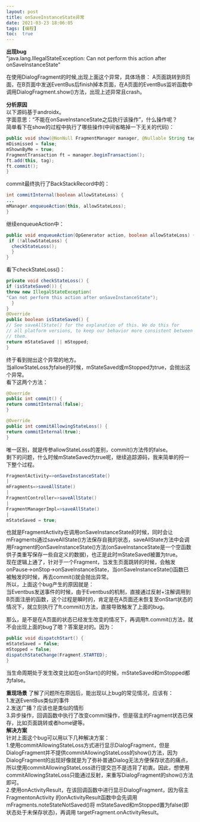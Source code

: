 ```yaml
---
layout: post
title: onSaveInstanceState异常
date: 2021-03-23 18:06:05
tags: [编程]
toc:  true
---
```

**出现bug**   
"java.lang.IllegalStateException: Can not perform this action after onSaveInstanceState"  

在使用DialogFragment的时候,出现上面这个异常，具体场景：
A页面跳转到B页面，在B页面中发送EventBus后finish掉本页面，在A页面的EventBus监听函数中调用DialogFragment.show()方法，出现上述异常且crash。  

**分析原因**   
以下源码基于androidx。  
字面意思：“不能在onSaveInstanceState之后执行该操作”，什么操作呢？  
简单看下在show的过程中执行了哪些操作(中间省略掉一下无关的代码)：  
```java
public void show(@NonNull FragmentManager manager, @Nullable String tag) {
mDismissed = false;
mShownByMe = true;
FragmentTransaction ft = manager.beginTransaction();
ft.add(this, tag);
ft.commit();
}
```
commit最终执行了BackStackRecord中的：  
```java
int commitInternal(boolean allowStateLoss) {
...
mManager.enqueueAction(this, allowStateLoss);
}
```
继续enqueueAction中：  
```java
public void enqueueAction(OpGenerator action, boolean allowStateLoss) {
 if (!allowStateLoss) {
  checkStateLoss();
  }
}
```
看下checkStateLoss()：  
```java
private void checkStateLoss() {
if (isStateSaved()) {
throw new IllegalStateException(
"Can not perform this action after onSaveInstanceState");
  }
}
@Override
public boolean isStateSaved() {
// See saveAllState() for the explanation of this. We do this for
// all platform versions, to keep our behavior more consistent between
// them.
return mStateSaved || mStopped;
}
```

终于看到抛出这个异常的地方。  
当allowStateLoss为false的时候，mStateSaved或mStopped为true，会抛出这个异常。  
看下这两个方法：  
```java
@Override
public int commit() {
return commitInternal(false);
}

@Override
public int commitAllowingStateLoss() {
return commitInternal(true);
}
```
唯一区别，就是传参allowStateLoss的差别，commit()方法传的false。  
剩下的问题，什么时候mStateSaved为true呢，继续追踪源码，我来简单的捋一下整个过程。  
```java
FragmentActivity=>onSaveInstanceState()
|
mFragments=>saveAllState()
|
FragmentController=>saveAllState()
|
FragmentManagerImpl=>saveAllState()
|
mStateSaved = true;
```
也就是FragmentActivity在调用onSaveInstanceState的时候，同时会让mFragments通过saveAllState()方法保存自我的状态，saveAllState方法中会调用Fragment的onSaveInstanceState()方法(onSaveInstanceState是一个空函数供子类重写保存一些自定义的数据)，也正是此时mStateSaved被置为true。  
现在逻辑上通了，针对于一个Fragment，当发生页面跳转的时候，会触发onPause->onStop->onSaveInstanceState，当onSaveInstanceState()函数已被触发的时候，再去commit()就会抛出异常。  
所以，上面这个bug产生的原因就是：  
当Eventbus发送事件的时候，由于Eventbus的机制，直接通过反射+注解调用到B页面注册的函数，这个过程是瞬时的，肯定是在A页面还未恢复至onStart状态的情况下，就立刻执行了ft.commit()方法，直接导致触发了上面的bug。  

那么，是不是在A页面的状态已经发生改变的情况下，再调用ft.commit()方法，就不会出现上面的bug了嗯？答案是对的。因为：  
```java
public void dispatchStart() {
mStateSaved = false;
mStopped = false;
dispatchStateChange(Fragment.STARTED);
}
```

当生命周期处于发生改变比如在onStart()的时候，mStateSaved和mStopped都为false。  

**重现场景** 
了解了问题所在原因后，能出现以上bug的常见情况，应该有：  
1.发送EventBus类似的事件  
2.发送广播？应该也是类似的情形  
3.异步操作，回调函数中执行了改变commit操作，但是宿主的Fragment状态已保存，比如页面跳转或者home键等。  
**解决方案**  
针对上面这个bug可以用以下几种解决方案：  
1.使用commitAllowingStateLoss方式进行显示DialogFragment，但是DialogFragment并不提供commitAllowingStateLoss的show()方法，因为DialogFragment的出现好像就是为了弥补普通Dialog无法方便保存状态的痛点，所以使用commitAllowingStateLoss进行提交岂不是违背了初衷。因此，想使用commitAllowingStateLoss只能通过反射，来重写DialogFragment的show()方法即可。  
2.使用onActivityResult，在该回调函数中进行显示DialogFragment，因为宿主FragmentonActivity 的onActivityResult函数中会先调用mFragments.noteStateNotSaved()将 mStateSaved和mStopped置为false(即状态处于未保存状态)，再调用 targetFragment.onActivityResult。
